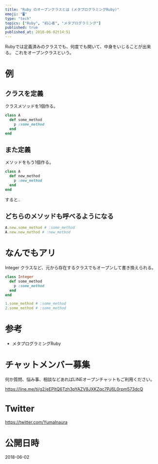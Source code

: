 ```yaml
---
title: "Ruby のオープンクラスとは (メタプログラミングRuby)"
emoji: "🖥"
type: "tech"
topics: ["Ruby", "初心者", "メタプログラミング"]
published: true
published_at: 2018-06-02t14:51
---
```


Rubyでは定義済みのクラスでも、何度でも開いて、中身をいじることが出来る。
これをオープンクラスという。

# 例

## クラスを定義

クラスメソッドを1個作る。

```rb
class A
  def some_method
    p :some_method
  end
end
```

## また定義

メソッドをもう1個作る。

```rb
class A
  def new_method
    p :new_method
  end
end
```

すると‥

## どちらのメソッドも呼べるようになる

```rb
A.new.some_method # :some_method
A.new.new_method # :new_method
```

# なんでもアリ

Integer クラスなど、元から存在するクラスでもオープンして書き換えられる。

```rb
class Integer
  def some_method
    p :some_method
  end
end

1.some_method # :some_method
2.some_method # :some_method
```

# 参考

- メタプログラミングRuby








<!-- Update From Qiita API -->

# チャットメンバー募集


何か質問、悩み事、相談などあればLINEオープンチャットもご利用ください。

https://line.me/ti/g2/eEPltQ6Tzh3pYAZV8JXKZqc7PJ6L0rpm573dcQ





# Twitter


https://twitter.com/YumaInaura


<!-- Update From Qiita API -->



# 公開日時

2018-06-02
